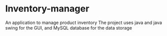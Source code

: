 # Inventory-manager

An application to manage product inventory
The project uses java and java swing for the GUI, and MySQL database for the data storage


